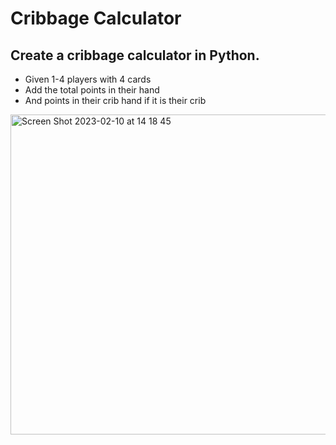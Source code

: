 # Cribbage Calculator

## Create a cribbage calculator in Python. 
* Given 1-4 players with 4 cards 
* Add the total points in their hand
* And points in their crib hand if it is their crib

<img width="512" alt="Screen Shot 2023-02-10 at 14 18 45" src="https://user-images.githubusercontent.com/5994255/218209654-35a9d212-ee07-4397-9832-304615dee1d0.png">
